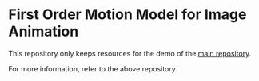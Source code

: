 # First Order Motion Model for Image Animation
This repository only keeps resources for the demo of the [main repository](https://github.com/Anshulsm12/First-order-motion-model).

For more information, refer to the above repository
